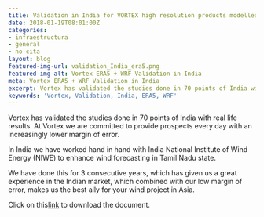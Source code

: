 ```yaml
---
title: Validation in India for VORTEX high resolution products modelled with WRF + ERA5
date: 2018-01-19T08:01:00Z
categories:
- infraestructura
- general
- no-cita
layout: blog
featured-img-url: validation_India_era5.png
featured-img-alt: Vortex ERA5 + WRF Validation in India
meta: Vortex ERA5 + WRF Validation in India
excerpt: Vortex has validated the studies done in 70 points of India with real life results.
keywords: 'Vortex, Validation, India, ERA5, WRF'
---
```

Vortex has validated the studies done in 70 points of India with real life results. At Vortex we are committed to provide prospects every day with an increasingly lower margin of error.

In India we have worked hand in hand with India National Institute of Wind Energy (NIWE) to enhance wind forecasting in Tamil Nadu state. 

We have done this for 3 consecutive years, which has given us a great experience in the Indian market, which combined with our low margin of error, makes us the best ally for your wind project in Asia.

Click on this<a href="http://www.vortexfdc.com/validation-india-era5">link</a> to download the document.









